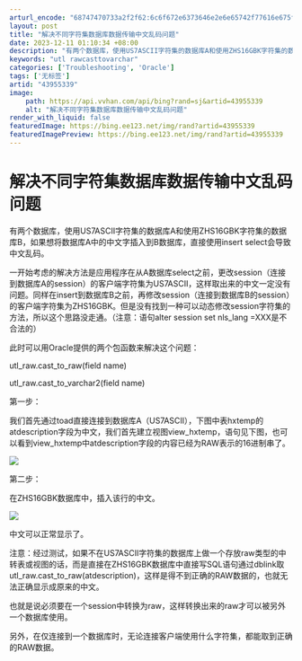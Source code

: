 ```yaml
---
arturl_encode: "68747470733a2f2f62:6c6f672e6373646e2e6e65742f77616e675f73616e5f736869:2f61727469636c652f64657461696c732f3433393535333339"
layout: post
title: "解决不同字符集数据库数据传输中文乱码问题"
date: 2023-12-11 01:10:34 +08:00
description: "有两个数据库，使用US7ASCII字符集的数据库A和使用ZHS16GBK字符集的数据库B，如果想将数"
keywords: "utl rawcasttovarchar"
categories: ['Troubleshooting', 'Oracle']
tags: ['无标签']
artid: "43955339"
image:
    path: https://api.vvhan.com/api/bing?rand=sj&artid=43955339
    alt: "解决不同字符集数据库数据传输中文乱码问题"
render_with_liquid: false
featuredImage: https://bing.ee123.net/img/rand?artid=43955339
featuredImagePreview: https://bing.ee123.net/img/rand?artid=43955339
---
```


# 解决不同字符集数据库数据传输中文乱码问题

有两个数据库，使用US7ASCII字符集的数据库A和使用ZHS16GBK字符集的数据库B，如果想将数据库A中的中文字插入到B数据库，直接使用insert select会导致中文乱码。

一开始考虑的解决方法是应用程序在从A数据库select之前，更改session（连接到数据库A的session）的客户端字符集为US7ASCII，这样取出来的中文一定没有问题。同样在insert到数据库B之前，再修改session（连接到数据库B的session）的客户端字符集为ZHS16GBK。但是没有找到一种可以动态修改session字符集的方法，所以这个思路没走通。（注意：语句alter session set nls\_lang =XXX是不合法的）

此时可以用Oracle提供的两个包函数来解决这个问题：

utl\_raw.cast\_to\_raw(field name)

utl\_raw.cast\_to\_varchar2(field name)

第一步：

我们首先通过toad直接连接到数据库A（US7ASCII），下图中表hxtemp的atdescription字段为中文，我们首先建立视图view\_hxtemp，语句见下图，也可以看到view\_hxtemp中atdescription字段的内容已经为RAW表示的16进制串了。

![](https://img-blog.csdn.net/20150226180553328?watermark/2/text/aHR0cDovL2Jsb2cuY3Nkbi5uZXQvd2FuZ19zYW5fc2hp/font/5a6L5L2T/fontsize/400/fill/I0JBQkFCMA==/dissolve/70/gravity/Center)

第二步：

在ZHS16GBK数据库中，插入该行的中文。

![](https://img-blog.csdn.net/20150226180615233?watermark/2/text/aHR0cDovL2Jsb2cuY3Nkbi5uZXQvd2FuZ19zYW5fc2hp/font/5a6L5L2T/fontsize/400/fill/I0JBQkFCMA==/dissolve/70/gravity/Center)

中文可以正常显示了。

注意：经过测试，如果不在US7ASCII字符集的数据库上做一个存放raw类型的中转表或视图的话，而是直接在ZHS16GBK数据库中直接写SQL语句通过dblink取utl\_raw.cast\_to\_raw(atdescription)，这样是得不到正确的RAW数据的，也就无法正确显示成原来的中文。

也就是说必须要在一个session中转换为raw，这样转换出来的raw才可以被另外一个数据库使用。

另外，在仅连接到一个数据库时，无论连接客户端使用什么字符集，都能取到正确的RAW数据。